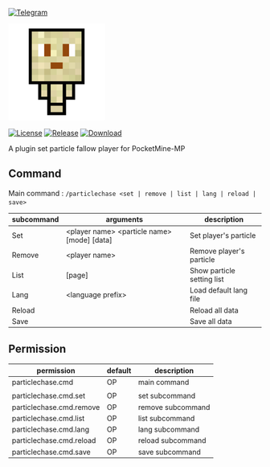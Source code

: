 [![Telegram](https://img.shields.io/badge/Telegram-PresentKim-blue.svg?logo=telegram)](https://t.me/PresentKim)

[![icon/192x192](assets/icon/192x192.png?raw=true)]()

[![License](https://img.shields.io/github/license/PMMPPlugin/ParticleChase.svg?label=License)](LICENSE)
[![Release](https://img.shields.io/github/release/PMMPPlugin/ParticleChase.svg?label=Release)](https://github.com/PMMPPlugin/ParticleChase/releases/latest)
[![Download](https://img.shields.io/github/downloads/PMMPPlugin/ParticleChase/total.svg?label=Download)](https://github.com/PMMPPlugin/ParticleChase/releases/latest)


A plugin set particle fallow player for PocketMine-MP

## Command
Main command : `/particlechase <set | remove | list | lang | reload | save>`

| subcommand | arguments                                           | description                |
| ---------- | --------------------------------------------------- | -------------------------- |
| Set        | \<player name\> \<particle name\> \[mode\] \[data\] | Set player's particle      |
| Remove     | \<player name\>                                     | Remove player's particle   |
| List       | \[page\]                                            | Show particle setting list |
| Lang       | \<language prefix\>                                 | Load default lang file     |
| Reload     |                                                     | Reload all data            |
| Save       |                                                     | Save all data              |




## Permission
| permission               | default | description       |
| ------------------------ | ------- | ----------------- |
| particlechase.cmd        | OP      | main command      |
|                          |         |                   |
| particlechase.cmd.set    | OP      | set subcommand    |
| particlechase.cmd.remove | OP      | remove subcommand |
| particlechase.cmd.list   | OP      | list subcommand   |
| particlechase.cmd.lang   | OP      | lang subcommand   |
| particlechase.cmd.reload | OP      | reload subcommand |
| particlechase.cmd.save   | OP      | save subcommand   |